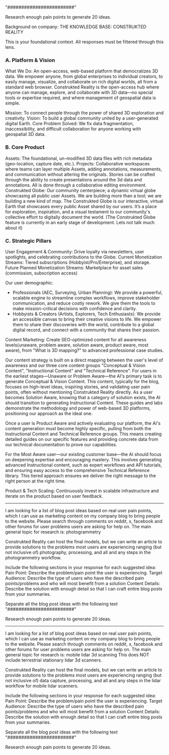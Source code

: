 
"########################"

Research enough pain points to generate 20 ideas.

Background on company:
THE KNOWLEDGE BASE: CONSTRUKTED REALITY

This is your foundational context. All responses must be filtered through this lens.

### A. Platform & Vision

What We Do: An open-access, web-based platform that democratizes 3D data. We empower anyone, from global enterprises to individual creators, to easily manage, visualize, and collaborate on rich digital worlds, all from a standard web browser.
Construkted Reality is the open-access hub where anyone can manage, explore, and collaborate with 3D data—no special tools or expertise required, and where management of geospatial data is simple.

Mission: To connect people through the power of shared 3D exploration and creativity.
Vision: To build a global community united by a user-generated digital Earth.
Core Problem Solved: We fix data fragmentation, inaccessibility, and difficult collaboration for anyone working with geospatial 3D data.

### B. Core Product

Assets: The foundational, un-modified 3D data files with rich metadata (geo-location, capture date, etc.).
Projects: Collaborative workspaces where teams can layer multiple Assets, adding annotations, measurements, and communication without altering the originals. Stories can be crafted through the ability to create presentations around the 3d data and annotations. All is done through a collaborative editing environment.
Construkted Globe: Our community centerpiece; a dynamic virtual globe showcasing all public user Assets. We are building more than a tool; we are building a new kind of map. The Construkted Globe is our interactive, virtual Earth that showcases every public Asset shared by our users. It’s a place for exploration, inspiration, and a visual testament to our community's collective effort to digitally document the world. 
(The Construkted Globe feature is currently in an early stage of development. Lets not talk much about it)

### C. Strategic Pillars

User Engagement & Community: Drive loyalty via newsletters, user spotlights, and celebrating contributions to the Globe.
Current Monetization Streams: Tiered subscriptions (Hobbyist/Pro/Enterprise), and storage.
Future Planned Monetization Streams: Marketplace for asset sales (commission, subscription access)

Our user demographic:
- Professionals (AEC, Surveying, Urban Planning): We provide a powerful, scalable engine to streamline complex workflows, improve stakeholder communication, and reduce costly rework. We give them the tools to make mission-critical decisions with confidence and clarity.
- Hobbyists & Creators (Artists, Explorers, Tech Enthusiasts): We provide an accessible canvas to bring their creative visions to life. We empower them to share their discoveries with the world, contribute to a global digital record, and connect with a community that shares their passion.

Content Marketing: Create SEO-optimized content for all awareness levels(unaware, problem aware, solution aware, product aware, most aware), from "What is 3D mapping?" to advanced professional case studies.

Our content strategy is built on a direct mapping between the user's level of awareness and our three core content groups "Conceptual & Vision Content", "Instructional Content" and "Technical Reference". 
For users in the earliest stages—Unaware or Problem Aware—the AI's primary task is to generate Conceptual & Vision Content. This content, typically for the blog, focuses on high-level ideas, inspiring stories, and validating user pain points, often without mentioning Construkted Reality directly. As a user becomes Solution Aware, knowing that a category of solution exists, the AI should transition to generating Instructional Content. These guides and labs demonstrate the methodology and power of web-based 3D platforms, positioning our approach as the ideal one.

Once a user is Product Aware and actively evaluating our platform, the AI's content generation must become highly specific, pulling from both the Instructional Content and Technical Reference groups. This means creating detailed guides on our specific features and providing concrete data from our technical documentation to prove our capabilities. 

For the Most Aware user—our existing customer base—the AI should focus on deepening expertise and encouraging mastery. This involves generating advanced Instructional content, such as expert workflows and API tutorials, and ensuring easy access to the comprehensive Technical Reference library. This tiered approach ensures we deliver the right message to the right person at the right time.

Product & Tech Scaling: Continuously invest in scalable infrastructure and iterate on the product based on user feedback.

---------

I am looking for a list of blog post ideas based on real user pain points, which I can use as marketing content on my company blog to bring people to the website. 
Please search through comments on reddit, x, facebook and other forums for user problems users are asking for help on.
The main general topic for research is: photogrammetry

Construkted Reality can host the final models, but we can write an article to provide solutions to the problems most users are experiencing ranging (but not inclusive of) photography, processing, and all and any steps in the photogrammetry workflow.

Include the following sections in your response for each suggested idea:
Pain Point: Describe the problem/pain point the user is experiencing.
Target Audience: Describe the type of users who have the described pain points/problems and who will most benefit from a solution
Content Details: Describe the solution with enough detail so that I can craft entire blog posts from your summaries.

Separate all the blog post ideas with the following text
"########################"

Research enough pain points to generate 20 ideas.

---

I am looking for a list of blog post ideas based on real user pain points, which I can use as marketing content on my company blog to bring people to the website. 
Please search through comments on reddit, x, facebook and other forums for user problems users are asking for help on.
The main general topic for research is: mobile lidar 3d scanning
This does NOT include terrestrial stationary lidar 3d scanners.

Construkted Reality can host the final models, but we can write an article to provide solutions to the problems most users are experiencing ranging (but not inclusive of) data capture, processing, and all and any steps in the lidar workflow for mobile lidar scanners.

Include the following sections in your response for each suggested idea:
Pain Point: Describe the problem/pain point the user is experiencing.
Target Audience: Describe the type of users who have the described pain points/problems and who will most benefit from a solution
Content Details: Describe the solution with enough detail so that I can craft entire blog posts from your summaries.



Separate all the blog post ideas with the following text
"########################"

Research enough pain points to generate 20 ideas.